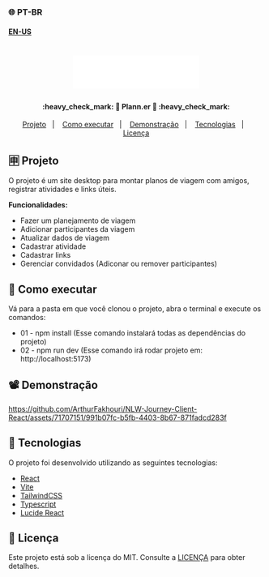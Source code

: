 ### 🌐 PT-BR
#### [EN-US](https://github.com/ArthurFakhouri/NLW-Journey-Client-React/blob/master/READMEENUS.md)

<h1 align="center">
    <img alt="plann.er" title="#plann.er" src=".github/logo.svg" width="250px" />
</h1>

<h4 align="center"> 
	:heavy_check_mark: 🚀 Plann.er 🚀 :heavy_check_mark:
</h4>

<p align="center">
  <a href="#-projeto">Projeto</a>&nbsp;&nbsp;&nbsp;|&nbsp;&nbsp;&nbsp;
  <a href="#-como-executar">Como executar</a>&nbsp;&nbsp;&nbsp;|&nbsp;&nbsp;&nbsp;
  <a href="#%EF%B8%8F-demonstração">Demonstração</a>&nbsp;&nbsp;&nbsp;|&nbsp;&nbsp;&nbsp;
  <a href="#-tecnologias">Tecnologias</a>&nbsp;&nbsp;&nbsp;|&nbsp;&nbsp;&nbsp;
  <a href="#memo-licença">Licença</a>
</p>

## 🈸 Projeto

O projeto é um site desktop para montar planos de viagem com amigos, registrar atividades e links úteis.

<b>Funcionalidades:</b>
- Fazer um planejamento de viagem
- Adicionar participantes da viagem
- Atualizar dados de viagem
- Cadastrar atividade
- Cadastrar links
- Gerenciar convidados (Adiconar ou remover participantes)

## 🔧 Como executar
Vá para a pasta em que você clonou o projeto, abra o terminal e execute os comandos:
- 01 - npm install (Esse comando instalará todas as dependências do projeto)
- 02 - npm run dev (Esse comando irá rodar projeto em: http://localhost:5173)

## 📽️ Demonstração


https://github.com/ArthurFakhouri/NLW-Journey-Client-React/assets/71707151/991b07fc-b5fb-4403-8b67-871fadcd283f





## 🚀 Tecnologias

O projeto foi desenvolvido utilizando as seguintes tecnologias:

- [React](https://reactjs.org)
- [Vite](https://vitejs.dev)
- [TailwindCSS](https://tailwindcss.com)
- [Typescript](https://www.typescriptlang.org)
- [Lucide React](https://lucide.dev)

## :memo: Licença
Este projeto está sob a licença do MIT. Consulte a [LICENÇA](LICENSE) para obter detalhes.
